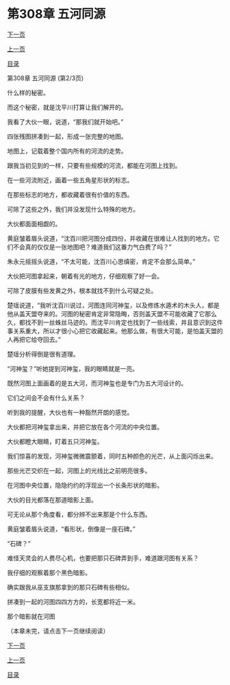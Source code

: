 <h1>第308章   五河同源</h1>
            <div><p><a href="./0923_%E7%AC%AC308%E7%AB%A0_%E4%BA%94%E6%B2%B3%E5%90%8C%E6%BA%90.md">下一页</a></p><p><a href="./0921_%E7%AC%AC308%E7%AB%A0_%E4%BA%94%E6%B2%B3%E5%90%8C%E6%BA%90.md">上一页</a></p><p><a href="../">目录</a></p></div>
            <div><p>第308章   五河同源 (第2/3页)</p><p>什么样的秘密。</p><p>而这个秘密，就是沈平川打算让我们解开的。</p><p>我看了大伙一眼，说道，“那我们就开始吧。”</p><p>四张残图拼凑到一起，形成一张完整的地图。</p><p>地图上，记载着整个国内所有的河流的走势。</p><p>跟我当初见到的一样，只要有些规模的河流，都能在河图上找到。</p><p>在一些河流附近，画着一些五角星形状的标志。</p><p>在那些标志的地方，都收藏着很有价值的东西。</p><p>可除了这些之外，我们并没发现什么特殊的地方。</p><p>大伙都面面相觑的。</p><p>黄庭皱着眉头说道，“沈百川把河图分成四份，并收藏在很难让人找到的地方。它们不会真的仅仅是一张地图吧？难道我们这番力气白费了吗？”</p><p>朱永元摇摇头说道，“不太可能，沈百川心思缜密，肯定不会那么简单。”</p><p>大伙把河图拿起来，朝着有光的地方，仔细观察了好一会。</p><p>可除了皮膜有些发黄之外，根本就找不到什么可疑之处。</p><p>楚瑶说道，“我听沈百川说过，河图连同河神玺，以及修炼水遁术的木头人，都是他从盖天盟夺来的。河图的秘密肯定非常隐晦，否则盖天盟不可能收藏了它那么久，都找不到一丝蛛丝马迹的。而沈平川肯定也找到了一些线索，并且意识到这件事关系重大，所以才很小心把它收藏起来。他那么做，有很大可能，是怕盖天盟的人再把它给夺回去。”</p><p>楚瑶分析得倒是很有道理。</p><p>“河神玺？”听她提到河神玺，我的眼睛就是一亮。</p><p>既然河图上面画着的是五大河，而河神玺也是专门为五大河设计的。</p><p>它们之间会不会有什么关系？</p><p>听到我的提醒，大伙也有一种豁然开朗的感觉。</p><p>大伙都把河神玺拿出来，并把它放在各个河流的中央位置。</p><p>大伙都瞪大眼睛，盯着五只河神玺。</p><p>我们惊喜的发现，河神玺微微震颤着，同时五种颜色的光芒，从上面闪烁出来。</p><p>那些光芒交织在一起，河图上的光线比之前明亮很多。</p><p>在河图中央位置，隐隐约约的浮现出一个长条形状的暗影。</p><p>大伙的目光都落在那道暗影上面。</p><p>可无论从那个角度看，都分辨不出来那是个什么东西。</p><p>黄庭皱着眉头说道，“看形状，倒像是一座石碑。”</p><p>“石碑？”</p><p>难怪天灵会的人费尽心机，也要把那只石碑弄到手，难道跟河图有关系？</p><p>我仔细的观察着那个黑色暗影。</p><p>确实跟我从巫支旗那拿到的那只石碑有些相似。</p><p>拼凑到一起的河图四四方方的，长宽都将近一米。</p><p>那个暗影就在河图</p><p>（本章未完，请点击下一页继续阅读）</p></div>
            <div><p><a href="./0923_%E7%AC%AC308%E7%AB%A0_%E4%BA%94%E6%B2%B3%E5%90%8C%E6%BA%90.md">下一页</a></p><p><a href="./0921_%E7%AC%AC308%E7%AB%A0_%E4%BA%94%E6%B2%B3%E5%90%8C%E6%BA%90.md">上一页</a></p><p><a href="../">目录</a></p></div>